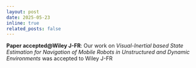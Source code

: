 ```yaml
---
layout: post
date: 2025-05-23
inline: true
related_posts: false
---
```


**Paper accepted@Wiley J-FR**: Our work on *Visual-Inertial based State Estimation for Navigation of Mobile Robots in Unstructured and Dynamic Environments* was accepted to Wiley J-FR
